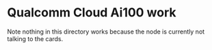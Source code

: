 # Qualcomm Cloud Ai100 work

Note nothing in this directory works because the node is currently not talking to the cards.